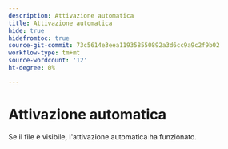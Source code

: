 ```yaml
---
description: Attivazione automatica
title: Attivazione automatica
hide: true
hidefromtoc: true
source-git-commit: 73c5614e3eea119358550892a3d6cc9a9c2f9b02
workflow-type: tm+mt
source-wordcount: '12'
ht-degree: 0%

---
```


# Attivazione automatica

Se il file è visibile, l&#39;attivazione automatica ha funzionato.
